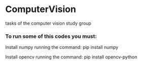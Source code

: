 # ComputerVision
tasks of the computer vision study group

<h3>To run some of this codes you must: </h3>
<p>Install numpy running the command: pip install numpy</p>
<p>Install opencv running the command: pip install opencv-python</p>
